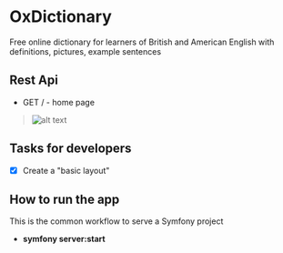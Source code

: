 # OxDictionary
 Free online dictionary for learners of British and American English with definitions, pictures, example sentences

## Rest Api
 * GET / - home page
 > ![alt text](https://github.com/alexanderzenchenko/odclient/blob/other/screen.PNG?raw=true)

## Tasks for developers
- [x]  Create a "basic layout"

## How to run the app
 This is the common workflow to serve a Symfony project
 * **symfony server:start**
